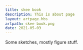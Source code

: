 ```yaml
---
title: skee book
description: This is about page
layout: artpage.hbs
artpath: skee book.png
date: 2021-05-03
---
```


Some sketches, mostly figure stuff.